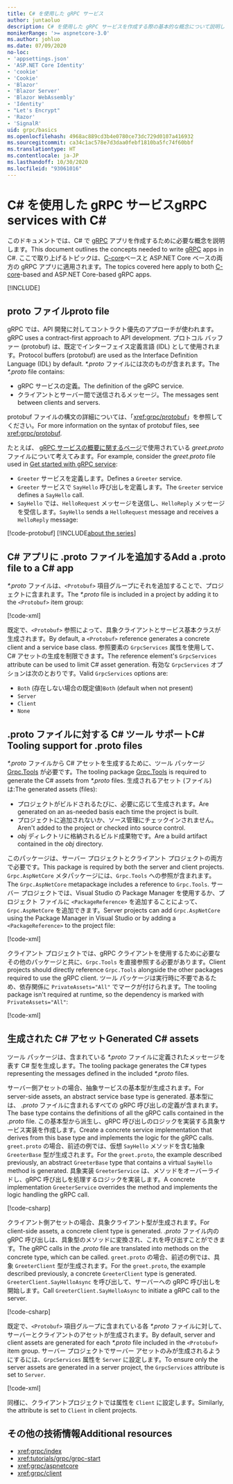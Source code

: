 ```yaml
---
title: C# を使用した gRPC サービス
author: juntaoluo
description: C# を使用した gRPC サービスを作成する際の基本的な概念について説明します。
monikerRange: '>= aspnetcore-3.0'
ms.author: johluo
ms.date: 07/09/2020
no-loc:
- 'appsettings.json'
- 'ASP.NET Core Identity'
- 'cookie'
- 'Cookie'
- 'Blazor'
- 'Blazor Server'
- 'Blazor WebAssembly'
- 'Identity'
- "Let's Encrypt"
- 'Razor'
- 'SignalR'
uid: grpc/basics
ms.openlocfilehash: 4968ac889cd3b4e0780ce73dc729d0107a416932
ms.sourcegitcommit: ca34c1ac578e7d3daa0febf1810ba5fc74f60bbf
ms.translationtype: HT
ms.contentlocale: ja-JP
ms.lasthandoff: 10/30/2020
ms.locfileid: "93061016"
---
```

# <a name="grpc-services-with-c"></a><span data-ttu-id="57359-103">C\# を使用した gRPC サービス</span><span class="sxs-lookup"><span data-stu-id="57359-103">gRPC services with C\#</span></span>

<span data-ttu-id="57359-104">このドキュメントでは、C# で [gRPC](https://grpc.io/docs/guides/) アプリを作成するために必要な概念を説明します。</span><span class="sxs-lookup"><span data-stu-id="57359-104">This document outlines the concepts needed to write [gRPC](https://grpc.io/docs/guides/) apps in C#.</span></span> <span data-ttu-id="57359-105">ここで取り上げるトピックは、[C-core](https://grpc.io/blog/grpc-stacks)ベースと ASP.NET Core ベースの両方の gRPC アプリに適用されます。</span><span class="sxs-lookup"><span data-stu-id="57359-105">The topics covered here apply to both [C-core](https://grpc.io/blog/grpc-stacks)-based and ASP.NET Core-based gRPC apps.</span></span>

[!INCLUDE[](~/includes/gRPCazure.md)]

## <a name="proto-file"></a><span data-ttu-id="57359-106">proto ファイル</span><span class="sxs-lookup"><span data-stu-id="57359-106">proto file</span></span>

<span data-ttu-id="57359-107">gRPC では、API 開発に対してコントラクト優先のアプローチが使われます。</span><span class="sxs-lookup"><span data-stu-id="57359-107">gRPC uses a contract-first approach to API development.</span></span> <span data-ttu-id="57359-108">プロトコル バッファー (protobuf) は、既定でインターフェイス定義言語 (IDL) として使用されます。</span><span class="sxs-lookup"><span data-stu-id="57359-108">Protocol buffers (protobuf) are used as the Interface Definition Language (IDL) by default.</span></span> <span data-ttu-id="57359-109">*\*.proto* ファイルには次のものが含まれます。</span><span class="sxs-lookup"><span data-stu-id="57359-109">The *\*.proto* file contains:</span></span>

* <span data-ttu-id="57359-110">gRPC サービスの定義。</span><span class="sxs-lookup"><span data-stu-id="57359-110">The definition of the gRPC service.</span></span>
* <span data-ttu-id="57359-111">クライアントとサーバー間で送信されるメッセージ。</span><span class="sxs-lookup"><span data-stu-id="57359-111">The messages sent between clients and servers.</span></span>

<span data-ttu-id="57359-112">protobuf ファイルの構文の詳細については、「<xref:grpc/protobuf>」を参照してください。</span><span class="sxs-lookup"><span data-stu-id="57359-112">For more information on the syntax of protobuf files, see <xref:grpc/protobuf>.</span></span>

<span data-ttu-id="57359-113">たとえば、 [gRPC サービスの概要に関するページ](xref:tutorials/grpc/grpc-start)で使用されている *greet.proto* ファイルについて考えてみます。</span><span class="sxs-lookup"><span data-stu-id="57359-113">For example, consider the *greet.proto* file used in [Get started with gRPC service](xref:tutorials/grpc/grpc-start):</span></span>

* <span data-ttu-id="57359-114">`Greeter` サービスを定義します。</span><span class="sxs-lookup"><span data-stu-id="57359-114">Defines a `Greeter` service.</span></span>
* <span data-ttu-id="57359-115">`Greeter` サービスで `SayHello` 呼び出しを定義します。</span><span class="sxs-lookup"><span data-stu-id="57359-115">The `Greeter` service defines a `SayHello` call.</span></span>
* <span data-ttu-id="57359-116">`SayHello` では、`HelloRequest` メッセージを送信し、`HelloReply` メッセージを受信します。</span><span class="sxs-lookup"><span data-stu-id="57359-116">`SayHello` sends a `HelloRequest` message and receives a `HelloReply` message:</span></span>

[!code-protobuf[](~/tutorials/grpc/grpc-start/sample/GrpcGreeter/Protos/greet.proto)]
[!INCLUDE[about the series](~/includes/code-comments-loc.md)]

## <a name="add-a-proto-file-to-a-c-app"></a><span data-ttu-id="57359-117">C\# アプリに .proto ファイルを追加する</span><span class="sxs-lookup"><span data-stu-id="57359-117">Add a .proto file to a C\# app</span></span>

<span data-ttu-id="57359-118">*\*.proto* ファイルは、`<Protobuf>` 項目グループにそれを追加することで、プロジェクトに含まれます。</span><span class="sxs-lookup"><span data-stu-id="57359-118">The *\*.proto* file is included in a project by adding it to the `<Protobuf>` item group:</span></span>

[!code-xml[](~/tutorials/grpc/grpc-start/sample/GrpcGreeter/GrpcGreeter.csproj?highlight=2&range=7-9)]

<span data-ttu-id="57359-119">既定で、`<Protobuf>` 参照によって、具象クライアントとサービス基本クラスが生成されます。</span><span class="sxs-lookup"><span data-stu-id="57359-119">By default, a `<Protobuf>` reference generates a concrete client and a service base class.</span></span> <span data-ttu-id="57359-120">参照要素の `GrpcServices` 属性を使用して、C# アセットの生成を制限できます。</span><span class="sxs-lookup"><span data-stu-id="57359-120">The reference element's `GrpcServices` attribute can be used to limit C# asset generation.</span></span> <span data-ttu-id="57359-121">有効な `GrpcServices` オプションは次のとおりです。</span><span class="sxs-lookup"><span data-stu-id="57359-121">Valid `GrpcServices` options are:</span></span>

* <span data-ttu-id="57359-122">`Both` (存在しない場合の既定値)</span><span class="sxs-lookup"><span data-stu-id="57359-122">`Both` (default when not present)</span></span>
* `Server`
* `Client`
* `None`

## <a name="c-tooling-support-for-proto-files"></a><span data-ttu-id="57359-123">.proto ファイルに対する C# ツール サポート</span><span class="sxs-lookup"><span data-stu-id="57359-123">C# Tooling support for .proto files</span></span>

<span data-ttu-id="57359-124">*\*.proto* ファイルから C# アセットを生成するために、ツール パッケージ [Grpc.Tools](https://www.nuget.org/packages/Grpc.Tools/) が必要です。</span><span class="sxs-lookup"><span data-stu-id="57359-124">The tooling package [Grpc.Tools](https://www.nuget.org/packages/Grpc.Tools/) is required to generate the C# assets from *\*.proto* files.</span></span> <span data-ttu-id="57359-125">生成されるアセット (ファイル) は:</span><span class="sxs-lookup"><span data-stu-id="57359-125">The generated assets (files):</span></span>

* <span data-ttu-id="57359-126">プロジェクトがビルドされるたびに、必要に応じて生成されます。</span><span class="sxs-lookup"><span data-stu-id="57359-126">Are generated on an as-needed basis each time the project is built.</span></span>
* <span data-ttu-id="57359-127">プロジェクトに追加されないか、ソース管理にチェックインされません。</span><span class="sxs-lookup"><span data-stu-id="57359-127">Aren't added to the project or checked into source control.</span></span>
* <span data-ttu-id="57359-128">*obj* ディレクトリに格納されるビルド成果物です。</span><span class="sxs-lookup"><span data-stu-id="57359-128">Are a build artifact contained in the *obj* directory.</span></span>

<span data-ttu-id="57359-129">このパッケージは、サーバー プロジェクトとクライアント プロジェクトの両方で必要です。</span><span class="sxs-lookup"><span data-stu-id="57359-129">This package is required by both the server and client projects.</span></span> <span data-ttu-id="57359-130">`Grpc.AspNetCore` メタパッケージには、`Grpc.Tools` への参照が含まれます。</span><span class="sxs-lookup"><span data-stu-id="57359-130">The `Grpc.AspNetCore` metapackage includes a reference to `Grpc.Tools`.</span></span> <span data-ttu-id="57359-131">サーバー プロジェクトでは、Visual Studio の Package Manager を使用するか、プロジェクト ファイルに `<PackageReference>` を追加することによって、`Grpc.AspNetCore` を追加できます。</span><span class="sxs-lookup"><span data-stu-id="57359-131">Server projects can add `Grpc.AspNetCore` using the Package Manager in Visual Studio or by adding a `<PackageReference>` to the project file:</span></span>

[!code-xml[](~/tutorials/grpc/grpc-start/sample/GrpcGreeter/GrpcGreeter.csproj?highlight=1&range=12)]

<span data-ttu-id="57359-132">クライアント プロジェクトでは、gRPC クライアントを使用するために必要なその他のパッケージと共に、`Grpc.Tools` を直接参照する必要があります。</span><span class="sxs-lookup"><span data-stu-id="57359-132">Client projects should directly reference `Grpc.Tools` alongside the other packages required to use the gRPC client.</span></span> <span data-ttu-id="57359-133">ツール パッケージは実行時に不要であるため、依存関係に `PrivateAssets="All"` でマークが付けられます。</span><span class="sxs-lookup"><span data-stu-id="57359-133">The tooling package isn't required at runtime, so the dependency is marked with `PrivateAssets="All"`:</span></span>

[!code-xml[](~/tutorials/grpc/grpc-start/sample/GrpcGreeterClient/GrpcGreeterClient.csproj?highlight=3&range=9-11)]

## <a name="generated-c-assets"></a><span data-ttu-id="57359-134">生成された C# アセット</span><span class="sxs-lookup"><span data-stu-id="57359-134">Generated C# assets</span></span>

<span data-ttu-id="57359-135">ツール パッケージは、含まれている *\*.proto* ファイルに定義されたメッセージを表す C# 型を生成します。</span><span class="sxs-lookup"><span data-stu-id="57359-135">The tooling package generates the C# types representing the messages defined in the included *\*.proto* files.</span></span>

<span data-ttu-id="57359-136">サーバー側アセットの場合、抽象サービスの基本型が生成されます。</span><span class="sxs-lookup"><span data-stu-id="57359-136">For server-side assets, an abstract service base type is generated.</span></span> <span data-ttu-id="57359-137">基本型には、 *.proto* ファイルに含まれるすべての gRPC 呼び出しの定義が含まれます。</span><span class="sxs-lookup"><span data-stu-id="57359-137">The base type contains the definitions of all the gRPC calls contained in the *.proto* file.</span></span> <span data-ttu-id="57359-138">この基本型から派生し、gRPC 呼び出しのロジックを実装する具象サービス実装を作成します。</span><span class="sxs-lookup"><span data-stu-id="57359-138">Create a concrete service implementation that derives from this base type and implements the logic for the gRPC calls.</span></span> <span data-ttu-id="57359-139">`greet.proto` の場合、前述の例では、仮想 `SayHello` メソッドを含む抽象 `GreeterBase` 型が生成されます。</span><span class="sxs-lookup"><span data-stu-id="57359-139">For the `greet.proto`, the example described previously, an abstract `GreeterBase` type that contains a virtual `SayHello` method is generated.</span></span> <span data-ttu-id="57359-140">具象実装 `GreeterService` は、メソッドをオーバーライドし、gRPC 呼び出しを処理するロジックを実装します。</span><span class="sxs-lookup"><span data-stu-id="57359-140">A concrete implementation `GreeterService` overrides the method and implements the logic handling the gRPC call.</span></span>

[!code-csharp[](~/tutorials/grpc/grpc-start/sample/GrpcGreeter/Services/GreeterService.cs?name=snippet)]

<span data-ttu-id="57359-141">クライアント側アセットの場合、具象クライアント型が生成されます。</span><span class="sxs-lookup"><span data-stu-id="57359-141">For client-side assets, a concrete client type is generated.</span></span> <span data-ttu-id="57359-142">*.proto* ファイル内の gRPC 呼び出しは、具象型のメソッドに変換され、これを呼び出すことができます。</span><span class="sxs-lookup"><span data-stu-id="57359-142">The gRPC calls in the *.proto* file are translated into methods on the concrete type, which can be called.</span></span> <span data-ttu-id="57359-143">`greet.proto` の場合、前述の例では、具象 `GreeterClient` 型が生成されます。</span><span class="sxs-lookup"><span data-stu-id="57359-143">For the `greet.proto`, the example described previously, a concrete `GreeterClient` type is generated.</span></span> <span data-ttu-id="57359-144">`GreeterClient.SayHelloAsync` を呼び出して、サーバーへの gRPC 呼び出しを開始します。</span><span class="sxs-lookup"><span data-stu-id="57359-144">Call `GreeterClient.SayHelloAsync` to initiate a gRPC call to the server.</span></span>

[!code-csharp[](~/tutorials/grpc/grpc-start/sample/GrpcGreeterClient/Program.cs?name=snippet)]

<span data-ttu-id="57359-145">既定で、`<Protobuf>` 項目グループに含まれている各 *\*.proto* ファイルに対して、サーバーとクライアントのアセットが生成されます。</span><span class="sxs-lookup"><span data-stu-id="57359-145">By default, server and client assets are generated for each *\*.proto* file included in the `<Protobuf>` item group.</span></span> <span data-ttu-id="57359-146">サーバー プロジェクトでサーバー アセットのみが生成されるようにするには、`GrpcServices` 属性を `Server` に設定します。</span><span class="sxs-lookup"><span data-stu-id="57359-146">To ensure only the server assets are generated in a server project, the `GrpcServices` attribute is set to `Server`.</span></span>

[!code-xml[](~/tutorials/grpc/grpc-start/sample/GrpcGreeter/GrpcGreeter.csproj?highlight=2&range=7-9)]

<span data-ttu-id="57359-147">同様に、クライアントプロジェクトでは属性を `Client` に設定します。</span><span class="sxs-lookup"><span data-stu-id="57359-147">Similarly, the attribute is set to `Client` in client projects.</span></span>

## <a name="additional-resources"></a><span data-ttu-id="57359-148">その他の技術情報</span><span class="sxs-lookup"><span data-stu-id="57359-148">Additional resources</span></span>

* <xref:grpc/index>
* <xref:tutorials/grpc/grpc-start>
* <xref:grpc/aspnetcore>
* <xref:grpc/client>
